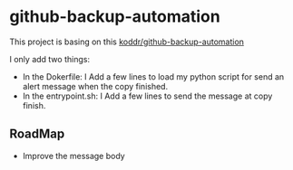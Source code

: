 # github-backup-automation

This project is basing on this [koddr/github-backup-automation](https://github.com/koddr/github-backup-automation)

I only add two things:
- In the Dokerfile: I Add a few lines to load my python script for send an alert message when the copy finished.
- In the entrypoint.sh: I Add a few lines to send the message at copy finish.

## RoadMap

- Improve the message body
